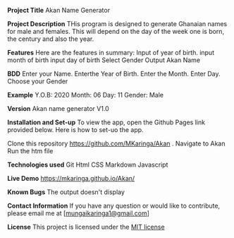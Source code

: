 **Project Title**
Akan Name Generator

**Project Description**
THis program is designed to generate Ghanaian names for male and females. This will depend on the day of the week one is born, the century and also the year.

**Features**
Here are the features in summary:
Input of year of birth.
input month of birth
input day of birth
Select Gender
Output Akan Name

**BDD**
Enter your Name.
Enterthe Year of Birth.
Enter the Month.
Enter Day.
Choose your Gender

**Example**
Y.O.B: 2020
Month: 06
Day: 11
Gender: Male

**Version**
Akan name generator V1.0

**Installation and Set-up**
To view the app, open the Github Pages link provided below. Here is how to set-uo the app.

Clone this repository https://github.com/MKaringa/Akan .
Navigate to Akan
Run the htm file

**Technologies used**
Git
Html
CSS
Markdown
Javascript

**Live Demo**
https://mkaringa.github.io/Akan/

**Known Bugs**
The output doesn't display

**Contact Information**
If you have any question or would like to contribute, please email me at [mungaikaringa1@gmail.com]

**License**
This project is licensed under the [MIT license](LICENSE)